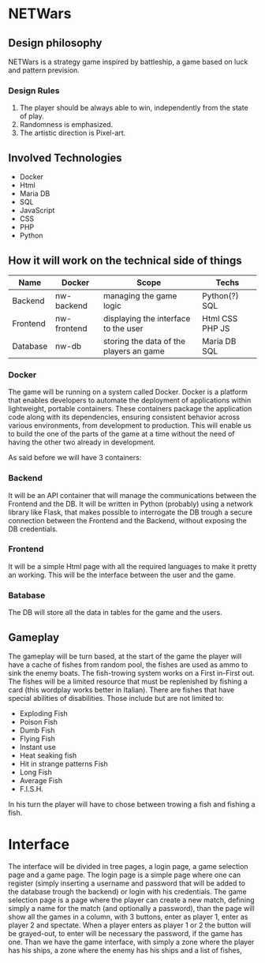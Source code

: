 
# NETWars
## Design philosophy
NETWars is a strategy game inspired by battleship, a game based on luck and pattern prevision.
### Design Rules
1. The player should be always able to win, independently from the state of play.
2. Randomness is emphasized.
3. The artistic direction is Pixel-art.
## Involved Technologies
- Docker
- Html
- Maria DB
- SQL
- JavaScript
- CSS
- PHP
- Python
## How it will work on the technical side of things

| Name | Docker | Scope | Techs |
| ------------ | ------------ | ------------ | ------------ |
| Backend | nw-backend | managing the game logic | Python(?) SQL |
| Frontend | nw-frontend | displaying the interface to the user | Html CSS PHP JS |
| Database | nw-db | storing the data of the players an game | Maria DB SQL |

### Docker
The game will be running on a system called Docker.
Docker is a platform that enables developers to automate the deployment of applications within lightweight, portable containers. These containers package the application code along with its dependencies, ensuring consistent behavior across various environments, from development to production.
This will enable us to build the one of the parts of the game at a time without the need of having the other two already in development.

As said before we will have 3 containers:

### Backend
It will be an API container that will manage the communications between the Frontend and the DB.
It will be written in Python (probably) using a network library like Flask, that makes possible to interrogate the DB trough a secure connection between the Frontend and the Backend, without exposing the DB credentials.

### Frontend
It will be a simple Html page with all the required languages to make it pretty an working.
This will be the interface between the user and the game.

### Batabase
The DB will store all the data in tables for the game and the users.

## Gameplay
The gameplay will be turn based, at the start of the game the player will have a cache of fishes from random pool, the fishes are used as ammo to sink the enemy boats.
The fish-trowing system works on a First in-First out.
The fishes will be a limited resource that must be replenished by fishing a card (this wordplay works better in Italian).
There are fishes that have special abilities of disabilities.
Those include but are not limited to:
- Exploding Fish
- Poison Fish
- Dumb Fish
- Flying Fish
- Instant use
- Heat seaking fish
- Hit in strange patterns Fish
- Long Fish
- Average Fish
- F.I.S.H.

In his turn the player will have to chose between trowing a fish and fishing a fish.

# Interface
The interface will be divided in tree pages, a login page, a game selection page and a game page.
The login page is a simple page where one can register (simply inserting a username and password that will be added to the database trough the backend) or login with his credentials.
The game selection page is a page where the player can create a new match, defining simply a name for the match (and optionally a password), than the page will show all the games in a column, with 3 buttons, enter as player 1, enter as player 2 and spectate. When a player enters as player 1 or 2 the button will be grayed-out, to enter will be necessary the password, if the game has one.
Than we have the game interface, with simply a zone where the player has his ships, a zone where the enemy has his ships and a list of fishes, 
<!--stackedit_data:
eyJoaXN0b3J5IjpbMTQyNzMxOTI0NiwtMTgwOTcyOTY3NF19
-->